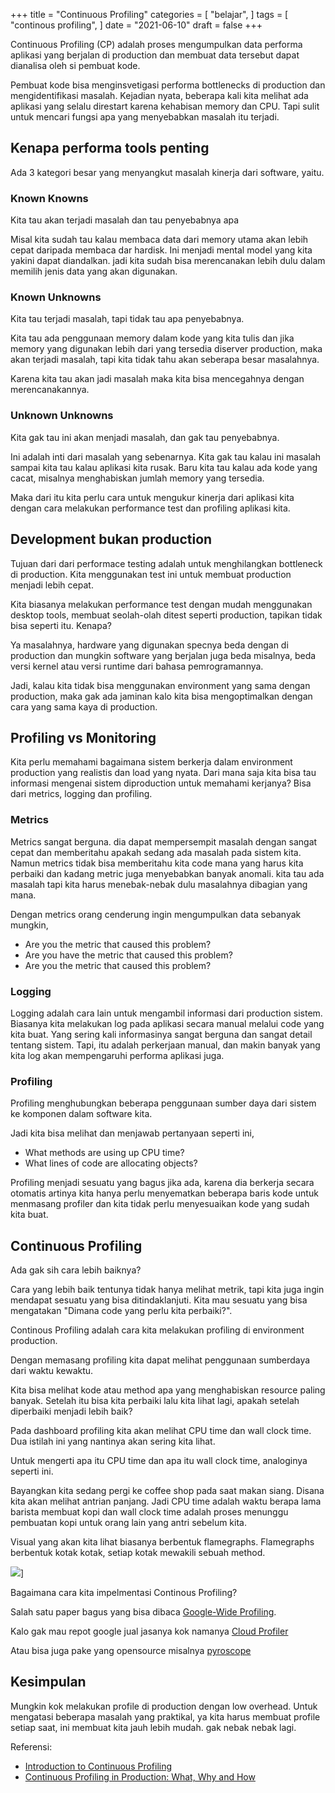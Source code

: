 +++
title = "Continuous Profiling"
categories = [
    "belajar",
]
tags = [
    "continous profiling",
]
date = "2021-06-10"
draft = false
+++

Continuous Profiling (CP) adalah proses mengumpulkan data performa aplikasi yang  berjalan di production dan membuat data tersebut dapat dianalisa oleh si pembuat kode.

Pembuat kode bisa menginsvetigasi performa bottlenecks di production dan mengidentifikasi masalah. Kejadian nyata, beberapa kali kita melihat ada aplikasi yang selalu direstart karena kehabisan memory dan CPU. Tapi sulit untuk mencari fungsi apa yang menyebabkan masalah itu terjadi.

## Kenapa performa tools penting

Ada 3 kategori besar yang menyangkut masalah kinerja dari software, yaitu.

### Known Knowns

Kita tau akan terjadi masalah dan tau penyebabnya apa

Misal kita sudah tau kalau membaca data dari memory utama akan lebih cepat daripada membaca dar hardisk. Ini menjadi mental model yang kita yakini dapat diandalkan. jadi kita sudah bisa merencanakan lebih dulu dalam memilih jenis data yang akan digunakan.

### Known Unknowns

Kita tau terjadi masalah, tapi tidak tau apa penyebabnya.

Kita tau ada penggunaan memory dalam kode yang kita tulis dan jika memory yang digunakan lebih dari yang tersedia diserver production, maka akan terjadi masalah, tapi kita tidak tahu akan seberapa besar masalahnya. 

Karena kita tau akan jadi masalah maka kita bisa mencegahnya dengan merencanakannya.

### Unknown Unknowns

Kita gak tau ini akan menjadi masalah, dan gak tau penyebabnya.

Ini adalah inti dari masalah yang sebenarnya. Kita gak tau kalau ini masalah sampai kita tau kalau aplikasi kita rusak. Baru kita tau kalau ada kode yang cacat, misalnya menghabiskan jumlah memory yang tersedia.

Maka dari itu kita perlu cara untuk mengukur kinerja dari aplikasi kita dengan cara melakukan performance test dan profiling aplikasi kita.

## Development bukan production

Tujuan dari dari performace testing adalah untuk menghilangkan bottleneck di production.
Kita menggunakan test ini untuk membuat production menjadi lebih cepat.

Kita biasanya melakukan performance test dengan mudah menggunakan desktop tools, membuat seolah-olah ditest seperti production, tapikan tidak bisa seperti itu. Kenapa?

Ya masalahnya, hardware yang digunakan specnya beda dengan di production dan mungkin software yang berjalan juga beda misalnya, beda versi kernel atau versi runtime dari bahasa pemrogramannya.

Jadi, kalau kita tidak bisa menggunakan environment yang sama dengan production, maka gak ada jaminan kalo kita bisa mengoptimalkan dengan cara yang sama kaya di production.

## Profiling vs Monitoring

Kita perlu memahami bagaimana sistem berkerja dalam environment production yang realistis dan load yang nyata. Dari mana saja kita bisa tau informasi mengenai sistem diproduction untuk memahami kerjanya? Bisa dari metrics, logging dan profiling.

### Metrics

Metrics sangat berguna. dia dapat mempersempit masalah dengan sangat cepat dan memberitahu apakah sedang ada masalah pada sistem kita. Namun metrics tidak bisa memberitahu kita code mana yang harus kita perbaiki dan kadang metric juga menyebabkan banyak anomali. kita tau ada masalah tapi kita harus menebak-nebak dulu masalahnya dibagian yang mana.

Dengan metrics orang cenderung ingin mengumpulkan data sebanyak mungkin,

- Are you the metric that caused this problem? 
- Are you have the metric that caused this problem? 
- Are you the metric that caused this problem?

### Logging

Logging adalah cara lain untuk mengambil informasi dari production sistem. Biasanya kita melakukan log pada aplikasi secara manual melalui code yang kita buat. Yang sering kali informasinya sangat berguna dan sangat detail tentang sistem. Tapi, itu adalah perkerjaan manual, dan makin banyak yang kita log akan mempengaruhi performa aplikasi juga. 

### Profiling

Profiling menghubungkan beberapa penggunaan sumber daya dari sistem ke komponen dalam software kita.

Jadi kita bisa melihat dan menjawab pertanyaan seperti ini,

- What methods are using up CPU time?
- What lines of code are allocating objects?
  
Profiling menjadi sesuatu yang bagus jika ada,  karena dia berkerja secara otomatis artinya kita hanya perlu menyematkan beberapa baris kode untuk menmasang profiler dan kita tidak perlu menyesuaikan kode yang sudah kita buat.

## Continuous Profiling

Ada gak sih cara lebih baiknya?

Cara yang lebih baik tentunya tidak hanya melihat metrik, tapi kita juga ingin mendapat sesuatu yang bisa ditindaklanjuti. Kita mau sesuatu yang bisa mengatakan "Dimana code yang perlu kita perbaiki?". 

Continous Profiling adalah cara kita melakukan profiling di environment production.

Dengan memasang profiling kita dapat melihat penggunaan sumberdaya dari waktu kewaktu.

Kita bisa melihat kode atau method apa yang menghabiskan resource paling banyak.
Setelah itu bisa kita perbaiki lalu kita lihat lagi, apakah setelah diperbaiki menjadi lebih baik?

Pada dashboard profiling kita akan melihat CPU time dan wall clock time. Dua istilah ini yang nantinya akan sering kita lihat. 

Untuk mengerti apa itu CPU time dan apa itu wall clock time, analoginya seperti ini.

Bayangkan kita sedang pergi ke coffee shop pada saat makan siang. Disana kita akan melihat antrian panjang. Jadi CPU time adalah waktu berapa lama barista membuat kopi dan wall clock time adalah proses menunggu pembuatan kopi untuk orang lain yang antri sebelum kita.

Visual yang akan kita lihat biasanya berbentuk flamegraphs. Flamegraphs berbentuk kotak kotak, setiap kotak mewakili sebuah method.

![][flamegraph]]

Bagaimana cara kita impelmentasi Continous Profiling?

Salah satu paper bagus yang bisa dibaca [Google-Wide Profiling](https://research.google/pubs/pub36575/). 

Kalo gak mau repot google jual jasanya kok namanya [Cloud Profiler](https://cloud.google.com/profiler)

Atau bisa juga pake yang opensource misalnya [pyroscope](https://pyroscope.io/docs/golang/)

## Kesimpulan

Mungkin kok melakukan profile di production dengan low overhead. Untuk mengatasi beberapa masalah yang praktikal, ya kita harus membuat profile setiap saat, ini membuat kita jauh lebih mudah. gak nebak nebak lagi.

Referensi:

- [Introduction to Continuous Profiling](https://granulate.io/introduction-to-continuous-profiling/)
- [Continuous Profiling in Production: What, Why and How](https://www.youtube.com/watch?v=3E3QZfoB57M)

[flamegraph]: https://cloud.google.com/profiler/docs/images/profiler-focus-sort-unfiltered.png